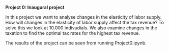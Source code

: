 **Project 0: Inaugural project**

In this project we want to analyse changes in the elasticity of labor supply. How will changes in the elasticity of labor supply affect the tax revenue? To solve this we look at 10.000 indivudials. We also examine changes in the taxation to find the optimal tax rates for the highest tax revenue. 

The results of the project can be seen from running Project0.ipynb.
